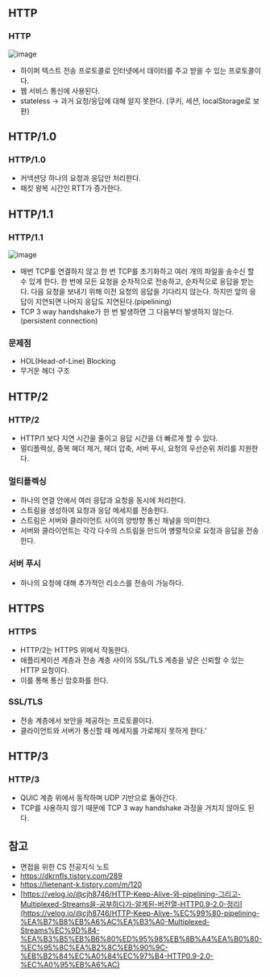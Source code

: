 ## HTTP

### HTTP

![image](https://github.com/kknyapple/CS-Study/assets/72698829/03918570-aa5d-4403-a312-63ccca8839e6)

- 하이퍼 텍스트 전송 프로토콜로 인터넷에서 데이터를 주고 받을 수 있는 프로토콜이다.
- 웹 서비스 통신에 사용된다.
- stateless → 과거 요청/응답에 대해 알지 못한다. (쿠키, 세션, localStorage로 보완)

## HTTP/1.0

### HTTP/1.0

- 커넥션당 하나의 요청과 응답만 처리한다.
- 패킷 왕복 시간인 RTT가 증가한다.

## HTTP/1.1

### HTTP/1.1

![image](https://github.com/kknyapple/CS-Study/assets/72698829/538a6962-ba1d-4225-ba9d-eb288629eaff)

- 매번 TCP를 연결하지 않고 한 번 TCP를 초기화하고 여러 개의 파일을 송수신 할 수 있게 한다. 한 번에 모든 요청을 순차적으로 전송하고, 순차적으로 응답을 받는다. 다음 요청을 보내기 위해 이전 요청의 응답을 기다리지 않는다. 하지만 앞의 응답이 지연되면 나머지 응답도 지연된다.(pipelining)
- TCP 3 way handshake가 한 번 발생하면 그 다음부터 발생하지 않는다. (persistent connection)

### 문제점

- HOL(Head-of-Line) Blocking
- 무거운 헤더 구조

## HTTP/2

### HTTP/2

- HTTP/1 보다 지연 시간을 줄이고 응답 시간을 더 빠르게 할 수 있다.
- 멀티플렉싱, 중복 헤더 제거, 헤더 압축, 서버 푸시, 요청의 우선순위 처리를 지원한다.

### 멀티플렉싱

- 하나의 연결 안에서 여러 응답과 요청을 동시에 처리한다.
- 스트림을 생성하여 요청과 응답 메세지를 전송한다.
- 스트림은 서버와 클라이언트 사이의 양방향 통신 채널을 의미한다.
- 서버와 클라이언트는 각각 다수의 스트림을 만드어 병렬적으로 요청과 응답을 전송한다.

### 서버 푸시

- 하나의 요청에 대해 추가적인 리소스를 전송이 가능하다.

## HTTPS

### HTTPS

- HTTP/2는 HTTPS 위에서 작동한다.
- 애플리케이션 계층과 전송 계층 사이의 SSL/TLS 계층을 넣은 신뢰할 수 있는 HTTP 요청이다.
- 이를 통해 통신 암호화를 한다.

### SSL/TLS

- 전송 계층에서 보안을 제공하는 프로토콜이다.
- 클라이언트와 서버가 통신할 때 메세지를 가로채지 못하게 한다.’

## HTTP/3

### HTTP/3

- QUIC 계층 위에서 동작하며 UDP 기반으로 돌아간다.
- TCP를 사용하지 않기 때문에 TCP 3 way handshake 과정을 거치지 않아도 된다.

## 참고
- 면접을 위한 CS 전공지식 노트
- https://dkrnfls.tistory.com/289
- https://lietenant-k.tistory.com/m/120
- [https://velog.io/@cjh8746/HTTP-Keep-Alive-와-pipelining-그리고-Multiplexed-Streams을-공부하다가-알게된-버전열-HTTP0.9-2.0-정리](https://velog.io/@cjh8746/HTTP-Keep-Alive-%EC%99%80-pipelining-%EA%B7%B8%EB%A6%AC%EA%B3%A0-Multiplexed-Streams%EC%9D%84-%EA%B3%B5%EB%B6%80%ED%95%98%EB%8B%A4%EA%B0%80-%EC%95%8C%EA%B2%8C%EB%90%9C-%EB%B2%84%EC%A0%84%EC%97%B4-HTTP0.9-2.0-%EC%A0%95%EB%A6%AC)
